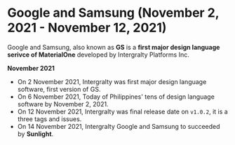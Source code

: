 # Google and Samsung (November 2, 2021 - November 12, 2021)
Google and Samsung, also known as **GS** is a **first major design language serivce of MaterialOne** developed by Intergralty Platforms Inc.

**November 2021**
* On 2 November 2021, Intergralty was first major design language software, first version of GS.
* On 6 November 2021, Today of Philippines' tens of design language software by November 2, 2021.
* On 12 November 2021, Intergralty was final release date on `v1.0.2`, it is a three tags and issues.
* On 14 November 2021, Intergralty Google and Samsung to succeeded by **Sunlight**.
